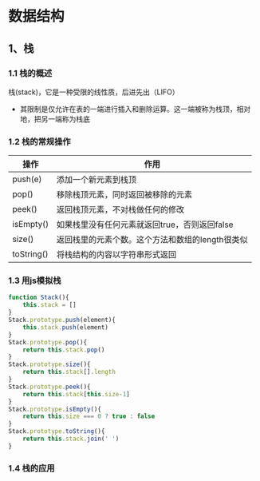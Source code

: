 # 数据结构

## 1、栈

### 1.1 栈的概述

栈(stack)，它是一种受限的线性质，后进先出（LIFO）

* 其限制是仅允许在表的一端进行插入和删除运算。这一端被称为栈顶，相对地，把另一端称为栈底

### 1.2 栈的常规操作

| 操作       | 作用                                             |
| ---------- | ------------------------------------------------ |
| push(e)    | 添加一个新元素到栈顶                             |
| pop()      | 移除栈顶元素，同时返回被移除的元素               |
| peek()     | 返回栈顶元素，不对栈做任何的修改                 |
| isEmpty()  | 如果栈里没有任何元素就返回true，否则返回false    |
| size()     | 返回栈里的元素个数。这个方法和数组的length很类似 |
| toString() | 将栈结构的内容以字符串形式返回                   |

### 1.3 用js模拟栈

```javascript
function Stack(){
	this.stack = []
}
Stack.prototype.push(element){
	this.stack.push(element)
}
Stack.prototype.pop(){
	return this.stack.pop()
}
Stack.prototype.size(){
	return this.stack[].length
}
Stack.prototype.peek(){
	return this.stack[this.size-1]
}
Stack.prototype.isEmpty(){
	return this.size === 0 ? true : false
}
Stack.prototype.toString(){
	return this.stack.join(' ')
}
```

### 1.4 栈的应用

